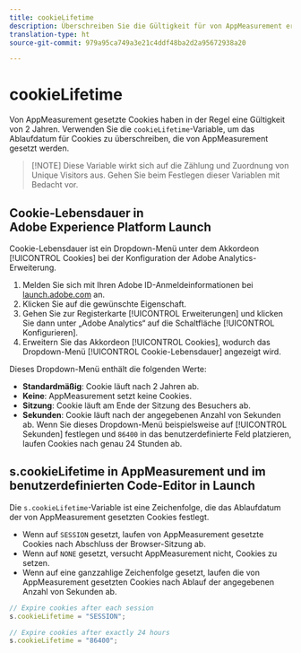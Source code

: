```yaml
---
title: cookieLifetime
description: Überschreiben Sie die Gültigkeit für von AppMeasurement erstellte Cookies.
translation-type: ht
source-git-commit: 979a95ca749a3e21c4ddf48ba2d2a95672938a20

---
```



# cookieLifetime

Von AppMeasurement gesetzte Cookies haben in der Regel eine Gültigkeit von 2 Jahren. Verwenden Sie die `cookieLifetime`-Variable, um das Ablaufdatum für Cookies zu überschreiben, die von AppMeasurement gesetzt werden.

> [!NOTE] Diese Variable wirkt sich auf die Zählung und Zuordnung von Unique Visitors aus. Gehen Sie beim Festlegen dieser Variablen mit Bedacht vor.

## Cookie-Lebensdauer in Adobe Experience Platform Launch

Cookie-Lebensdauer ist ein Dropdown-Menü unter dem Akkordeon [!UICONTROL Cookies] bei der Konfiguration der Adobe Analytics-Erweiterung.

1. Melden Sie sich mit Ihren Adobe ID-Anmeldeinformationen bei [launch.adobe.com](https://launch.adobe.com) an.
2. Klicken Sie auf die gewünschte Eigenschaft.
3. Gehen Sie zur Registerkarte [!UICONTROL Erweiterungen] und klicken Sie dann unter „Adobe Analytics“ auf die Schaltfläche [!UICONTROL Konfigurieren].
4. Erweitern Sie das Akkordeon [!UICONTROL Cookies], wodurch das Dropdown-Menü [!UICONTROL Cookie-Lebensdauer] angezeigt wird.

Dieses Dropdown-Menü enthält die folgenden Werte:

* **Standardmäßig**: Cookie läuft nach 2 Jahren ab.
* **Keine**: AppMeasurement setzt keine Cookies.
* **Sitzung**: Cookie läuft am Ende der Sitzung des Besuchers ab.
* **Sekunden**: Cookie läuft nach der angegebenen Anzahl von Sekunden ab. Wenn Sie dieses Dropdown-Menü beispielsweise auf [!UICONTROL Sekunden] festlegen und `86400` in das benutzerdefinierte Feld platzieren, laufen Cookies nach genau 24 Stunden ab.

## s.cookieLifetime in AppMeasurement und im benutzerdefinierten Code-Editor in Launch

Die `s.cookieLifetime`-Variable ist eine Zeichenfolge, die das Ablaufdatum der von AppMeasurement gesetzten Cookies festlegt.

* Wenn auf `SESSION` gesetzt, laufen von AppMeasurement gesetzte Cookies nach Abschluss der Browser-Sitzung ab.
* Wenn auf `NONE` gesetzt, versucht AppMeasurement nicht, Cookies zu setzen.
* Wenn auf eine ganzzahlige Zeichenfolge gesetzt, laufen die von AppMeasurement gesetzten Cookies nach Ablauf der angegebenen Anzahl von Sekunden ab.

```js
// Expire cookies after each session
s.cookieLifetime = "SESSION";

// Expire cookies after exactly 24 hours
s.cookieLifetime = "86400";


